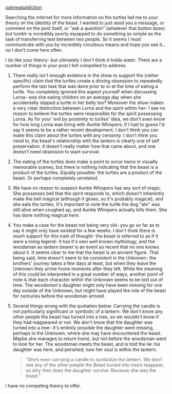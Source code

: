 [oatmealaddiction](http://tmblr.co/mvZ1EKT5sj8hD45ZtZBHhzQ)

Searching the internet for more information on the turtles led me to your theory on the identity of the beast. I wanted to just send you a message, or comment on the post itself, or "ask a question" (whatever that button does) but tumblr is incredibly poorly equipped to do something as simple as the task of transferring text between two people. So it seems I must communicate with you by incredibly circuitous means and hope you see it... no I don't come here often.

<!-- more -->

I do like your theory- but ultimately I don't think it holds water. There are a number of things in your post I felt compelled to address.

1. There really isn't enough evidence in the show to support the (rather specific) claim that the turtles create a driving obsession to repeatedly perform the last task that was done prior to or at the time of eating a turtle. You completely ignored this aspect yourself when discussing Lorna- was she eating children on an average day when she accidentally slipped a turtle in her belly too? Moreover the show makes a very clear distinction between Lorna and the spirit within her-&nbsp;I see no reason to believe the turtles were responsible for the spirit possessing Lorna. As for your 'evil by proximity to turtles' idea, we don't even know for how long Lorna was living with Auntie Whispers; if I had to guess I'd say it seems to be a rather recent development. I don't think you can make this claim about the turtles with any certainty. I don't think you need to, the beast's relationship with the lantern is clearly one of self preservation. It doesn't really matter how that came about, and one doesn't need obsession to want survival.

2. The eating of the turtles does make a point to occur twice in visually memorable scenes, but there is nothing indicating that the beast is a product of the turtles. Equally possible: the turtles are a product of the beast. Or perhaps completely unrelated.

3. We have no reason to suspect Auntie Whispers has any sort of magic. She possesses bell that the spirit responds to, which doesn't inherently make the bell magical (although it glows, so it's probably magical), and she eats the turtles. It's important to note the turtle the dog "ate" was still alive when coughed up, and Auntie Whispers actually kills them. She has done nothing magical here.

4. You make a case for the beast not being very old- you go so far as to say it might only have existed for a few weeks. I don't think there is much support for this train of thought- the beast is referred to as if it were a living legend- it has it's own well known mythology, and the woodsman as lantern bearer is an event so recent that no one knows about it. It seems clear to me that the beast is an ancient figure. That being said, time doesn't seem to be consistent in the Unknown- the brothers' journey takes a few days at least, but when they leave the Unknown they arrive home moments after they left. While the meaning of this could be interpreted in a great number of ways, another point of note is that each character within the Unknown seems to be lost out of time. The woodsman's daughter might only have been missing for one day outside of the Unknown, but might have played the role of the beast for centuries before the woodsman arrived.

5. Several things wrong with the quotation below. Carrying the candle is not particularly significant or symbolic of a lantern. We don't know any other people the beast has turned into a tree, so we wouldn't know if they had reappeared or not. We don't know that the daughter was turned into a tree- it's entirely possible the daughter went missing, perhaps in the Unknown, where she may have encountered the beast. Maybe she manages to return home, but not before the woodsman went to look for her. The woodsman meets the beast, and is told the lie: his daughter was here, and perished; now her soul is within the lantern.
	> "She’s even carrying a candle to symbolize the lantern. We don’t see any of the other people the Beast turned into tree’s reappear, so why then does the daughter survive. Because she was the beast."

I have no competing theory to offer.
